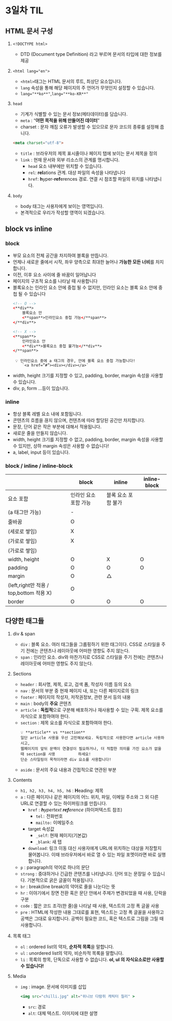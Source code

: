 # 3일차 TIL

## HTML 문서 구성

1. `<!DOCTYPE html>`
	- DTD (Document type Definition) 라고 부르며 문서의 타입에 대한 정보를 제공
	
2. `<html lang="en">`
	- `<html>`태그는 HTML 문서의 루트, 최상단 요소입니다.
	- `lang` 속성을 통해 해당 페이지의 주 언어가 무엇인지 설정할 수 있습니다.
	- `lang="**ko**"`,`lang="**ko-KR**"`

3. `head`
	- 기계가 식별할 수 있는 문서 정보(메타데이터)를 담습니다.
	- `meta` : “**어떤 목적을 위해 만들어진 데이터**”
	- charset : 문자 깨짐 오류가 발생할 수 있으므로 문자 코드의 종류를 설정해 줍니다.
	```html
	<meta charset="utf-8">
	```
	- `title` : 브라우저의 제목 표시줄이나 페이지 탭에 보이는 문서 제목을 정의
	- `link` : 현재 문서와 외부 리소스의 관계를 명시합니다.
		- `head` 요소 내부에만 위치할 수 있습니다.
		- `rel`:  **rel**ations 관계. 대상 파일의 속성을 나타냅니다
		- `href`: **h**yper-**ref**erences 경로. 연결 시 참조할 파일의 위치를 나타냅니다.

4. `body`
	- body 태그는 사용자에게 보이는 영역입니다.
	- 본격적으로 우리가 작성할 영역이 되겠습니다.
	
## block vs inline

### block
- 부모 요소의 전체 공간을 차지하여 블록을 만듭니다.
- 언제나 새로운 줄에서 시작, 좌우 양측으로 최대한 늘어나 **가능한 모든 너비**를 차지합니다.
- 이전, 이후 요소 사이에 줄 바꿈이 일어납니다
- 페이지의 구조적 요소를 나타날 때 사용합니다
- 블록요소는 인라인 요소 안에 중첩 될 수 없지만, 인라인 요소는 블록 요소 안에 중첩 될 수 있습니다
    ```html
    <!-- O -->
    <**div**>
    	블록요소 안
    	<**span**>인라인요소 중첩 가능</**span**>
    </**div**>
    
    <!-- X -->
    <**span**>
    	인라인요소 안
    	<**div**>블록요소 중첩 불가능</**div**>
    </**span**>
    ```
	```
	 💡 인라인요소 중에 a 태그의 경우, 안에 블록 요소 중첩 가능합니다!
	    `<a href=”#”><div></div></a>`
	```
- width, height 크기를 지정할 수 있고, padding, border, margin 속성을 사용할 수 있습니다.
- div, p, form …등이 있습니다.

### inline
- 항상 블록 레벨 요소 내에 포함됩니다.
- 콘텐츠의 흐름을 끊지 않으며, 컨텐츠에 따라 할당된 공간만 차지합니다.
- 문장, 단어 같은 작은 부분에 대해서 적용됩니다.
- 새로운 줄을 만들지 않습니다.
- width, height 크기를 지정할 수 없고, padding, border, margin 속성을 사용할 수 있지만, 상하 margin 속성은 사용할 수 없습니다!
- a, label, input 등이 있습니다.

### block / inline / inline-block
|  | block | inline | inline-block |
| --- | --- | --- | --- |
| 요소 포함 | 인라인 요소 포함 가능 | 블록 요소 포함 불가
(a 태그만 가능) | - |
| 줄바꿈 | O
(세로로 쌓임) | X
(가로로 쌓임) | X
(가로로 쌓임) |
| width, height | O | X | O |
| padding | O | O | O |
| margin | O | △ 
(left,right만 적용 / top,bottom 적용 X) | O |
| border | O | O | O |

## 다양한 태그들

1. div & span
	- `div` : 블록 요소. 여러 태그들을 그룹핑하기 위한 태그이다. CSS로 스타일을 주기 전에는 콘텐츠나 레이아웃에 어떠한 영향도 주지 않는다.
	- `span` : 인라인 요소. div와 마찬가지로 CSS로 스타일을 주기 전에는 콘텐츠나 레이아웃에 어떠한 영향도 주지 않는다.
	
2. Sections
	- `header` : 회사명, 제목, 로고, 검색 폼, 작성자 이름 등의 요소
	- `nav` : 문서의 부분 중 현재 페이지 내, 또는 다른 페이지로의 링크
	- `footer` : 페이지의 작성자, 저작권정보, 관련 문서 등의 내용
	- `main` : body의 **주요** 콘텐츠
	- `article` : **독립적**으로 구분해 배포하거나 재사용할 수 있는 구획. 제목 요소를 자식으로 포함하여야 한다.
	- `section` : 제목 요소를 자식으로 포함하여야 한다.
		```
		💡 **article** vs **section**
		일단 article 사용을 우선 고민해보세요. 독립적으로 사용한다면 article 사용하시고,
		웹페이지의 앞뒤 문맥이 연결성이 필요하거나, 더 적합한 의미를 가진 요소가 없을 때 section을 사용			하세요!
		단순 스타일링이 목적이라면 div 요소를 사용합니다!
		```
	- `aside` : 문서의 주요 내용과 간접적으로 연관된 부분
	
3. Contents
	- `h1, h2, h3, h4, h5, h6` : **H**eading: 제목
	- `a` : 다른 페이지나 같은 페이지의 어느 위치, 파일, 이메일 주소와 그 외 다른 URL로 연결할 수 있는 하이퍼링크를 만듭니다.
		- `href` : ***h**ypertext **ref**erence* (하이퍼텍스트 참조)
		    - `tel:` 전화번호
		    - `mailto:` 이메일주소
		- target 속성값
		    - `_self`: 현재 페이지(기본값)
		    - `_blank`: 새 탭
		- `download`: 링크 이동 대신 사용자에게 URL에 위치하는 대상을 저장할지 물어봅니다. 이때 브라우저에서 바로 열 수 있는 파일 포멧이라면 바로 실행합니다.
	- `p` : paragraph의 약어로 하나의 문단
	- `strong` : 중대하거나 긴급한 콘텐츠를 나타냅니다. 단어 또는 문장일 수 있습니다. 기본적으로 굵은 글꼴이 적용됩니다.
	- `br` : break(line break)의 약어로 줄을 나눈다는 뜻
	- `hr` : 이야기에서 장면 전환 혹은 문단 안에서 주제가 변경되었을 때 사용, 단락을 구분
	- `code` : 짧은 코드 조각(한 줄)을 나타날 때 사용,  텍스트의 고정 폭 글꼴 사용
	- `pre` : HTML에 작성한 내용 그대로를 표현, 텍스트는 고정 폭 글꼴을 사용하고 공백은 그대로 유지합니다. 공백이 필요한 코드, 혹은 텍스트로 그림을 그릴 때 사용합니다.
	
4. 목록 태그
	- `ol` : ordered list의 약자, **순차적 목록**을 말합니다.
	- `ul` : unordered list의 약자, 비순차적 목록을 말합니다.
	- `li` : 목록의 항목, 단독으로 사용할 수 없습니다. **ol, ul 의 자식요소로만 사용할 수 있습니다!**

5. Media
	- `img` : image. 문서에 이미지를 삽입
		```jsx
		<img src="chilli.jpg" alt="위니브 다람쥐 캐릭터 칠리" >
		```
		- `src`: 경로
		- `alt`: 대체 텍스트. 이미지에 대한 설명